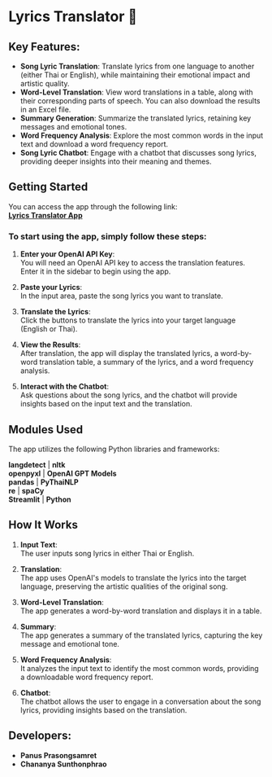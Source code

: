 # Lyrics Translator 🎤

## Key Features:
- **Song Lyric Translation**: Translate lyrics from one language to another (either Thai or English), while maintaining their emotional impact and artistic quality.
- **Word-Level Translation**: View word translations in a table, along with their corresponding parts of speech. You can also download the results in an Excel file.
- **Summary Generation**: Summarize the translated lyrics, retaining key messages and emotional tones.
- **Word Frequency Analysis**: Explore the most common words in the input text and download a word frequency report.
- **Song Lyric Chatbot**: Engage with a chatbot that discusses song lyrics, providing deeper insights into their meaning and themes.

## Getting Started

You can access the app through the following link:  
**[Lyrics Translator App](https://translatelyricsproject.streamlit.app/)**

### To start using the app, simply follow these steps:

1. **Enter your OpenAI API Key**:  
   You will need an OpenAI API key to access the translation features. Enter it in the sidebar to begin using the app.

2. **Paste your Lyrics**:  
   In the input area, paste the song lyrics you want to translate.

3. **Translate the Lyrics**:  
   Click the buttons to translate the lyrics into your target language (English or Thai).

4. **View the Results**:  
   After translation, the app will display the translated lyrics, a word-by-word translation table, a summary of the lyrics, and a word frequency analysis.

5. **Interact with the Chatbot**:  
   Ask questions about the song lyrics, and the chatbot will provide insights based on the input text and the translation.

## Modules Used

The app utilizes the following Python libraries and frameworks:

**langdetect**      | **nltk**  
**openpyxl**        | **OpenAI GPT Models**  
**pandas**          | **PyThaiNLP**  
**re**              | **spaCy**  
**Streamlit**       | **Python**  

## How It Works

1. **Input Text**:  
   The user inputs song lyrics in either Thai or English.

2. **Translation**:  
   The app uses OpenAI's models to translate the lyrics into the target language, preserving the artistic qualities of the original song.

3. **Word-Level Translation**:  
   The app generates a word-by-word translation and displays it in a table.

4. **Summary**:  
   The app generates a summary of the translated lyrics, capturing the key message and emotional tone.

5. **Word Frequency Analysis**:  
   It analyzes the input text to identify the most common words, providing a downloadable word frequency report.

6. **Chatbot**:  
   The chatbot allows the user to engage in a conversation about the song lyrics, providing insights based on the translation.

## Developers:
- **Panus Prasongsamret**  
- **Chananya Sunthonphrao**
